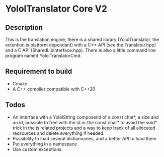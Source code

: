 # YololTranslator Core V2
## Description
This is the translation engine, there is a shared library (YololTranslator, the extention is platform dependant) with a C++ API (see the Translator.hpp) and a C API (SharedLibInterface.hpp).
There is also a little command line program named YololTranslatorCmd.

## Requirement to build
* Cmake
* A C++ compiler compatible with C++20

## Todos
* An interface with a YololString composend of a const char*, a size and an id, possible to free with the id or the const char* to avoid the void* trick in the js related projects and a way to keep track of all allocated ressources and delete everything if needed.
* Possibility to load several dictionnaries, and a better API to load them
* Put everything in a namespace
* Use custom exceptions